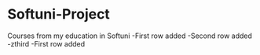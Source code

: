 # Softuni-Project
Courses from my education in Softuni
-First row added
-Second row added
-zthird
-First row added
